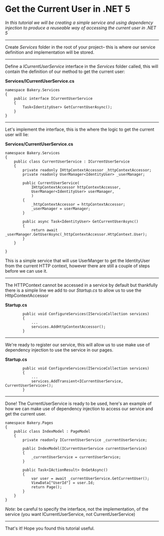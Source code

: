 # Get the Current User in .NET 5

_In this tutorial we will be creating a simple service and using dependency injection to produce a reuseable way of accessing the current user in .NET 5_

---

Create _Services_ folder in the root of your project&ndash; this is where our service definition and implementation will be stored.

---

Define a _ICurrentUserService_ interface in the _Services_ folder called, this will contain the definition of our method to get the current user:

**Services/ICurrentUserService.cs**

```
namespace Bakery.Services
{
    public interface ICurrentUserService
    {
        Task<IdentityUser> GetCurrentUserAsync();
    }
}
```

---

Let's implement the interface, this is the where the logic to get the current user will lie:

**Services/CurrentUserService.cs**

```
namespace Bakery.Services
{
    public class CurrentUserService : ICurrentUserService
    {
        private readonly IHttpContextAccessor _httpContextAccessor;
        private readonly UserManager<IdentityUser> _userManager;

        public CurrentUserService(
            IHttpContextAccessor httpContextAccessor,
            UserManager<IdentityUser> userManager,
            )
        {
            _httpContextAccessor = httpContextAccessor;
            _userManager = userManager;
        }

        public async Task<IdentityUser> GetCurrentUserAsync()
        {
            return await _userManager.GetUserAsync(_httpContextAccessor.HttpContext.User);
        }
    }

}
```

This is a simple service that will use UserManger to get the IdentityUser from the current HTTP context, however there are still a couple of steps before we can use it.

---

The HTTPContext cannot be accessed in a service by default but thankfully there is a simple line we add to our _Startup.cs_ to allow us to use the HttpContextAccessor

**Startup.cs**

```
        public void ConfigureServices(IServiceCollection services)
        {
            ...
            services.AddHttpContextAccessor();
        }
```

---

We're ready to register our service, this will allow us to use make use of dependency injection to use the service in our pages.

**Startup.cs**

```
        public void ConfigureServices(IServiceCollection services)
        {
            ...
            services.AddTransient<ICurrentUserService, CurrentUserService>();
        }
```

---

Done! The CurrentUserService is ready to be used, here's an example of how we can make use of dependency injection to access our service and get the current user.

```
namespace Bakery.Pages
{
    public class IndexModel : PageModel
    {
        private readonly ICurrentUserService _currentUserService;

        public IndexModel(ICurrentUserService currentUserService)
        {
            _currentUserService = currentUserService;
        }

        public Task<IActionResult> OnGetAsync()
        {
            var user = await _currentUserService.GetCurrentUser();
            ViewData["UserId"] = user.Id;
            return Page();
        }
    }
}
```

_Note:_ be careful to specify the interface, not the implementation, of the service (you want ICurrentUserService, not CurrentUserService)

---

That's it! Hope you found this tutorial useful.
